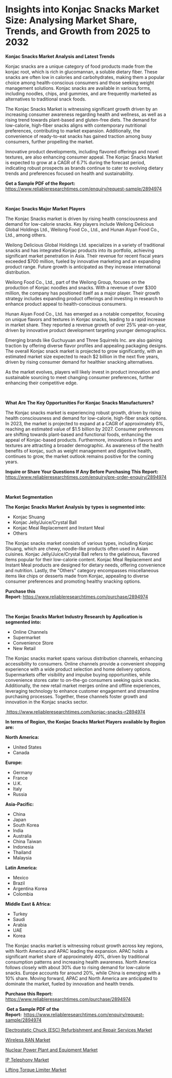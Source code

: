 <p><h1>Insights into Konjac Snacks Market Size: Analysing Market Share, Trends, and Growth from 2025 to 2032</h1></p><p><strong>Konjac Snacks Market Analysis and Latest Trends</strong></p>
<p><p>Konjac snacks are a unique category of food products made from the konjac root, which is rich in glucomannan, a soluble dietary fiber. These snacks are often low in calories and carbohydrates, making them a popular choice among health-conscious consumers and those seeking weight management solutions. Konjac snacks are available in various forms, including noodles, chips, and gummies, and are frequently marketed as alternatives to traditional snack foods.</p><p>The Konjac Snacks Market is witnessing significant growth driven by an increasing consumer awareness regarding health and wellness, as well as a rising trend towards plant-based and gluten-free diets. The demand for low-calorie, high-fiber snacks aligns with contemporary nutritional preferences, contributing to market expansion. Additionally, the convenience of ready-to-eat snacks has gained traction among busy consumers, further propelling the market.</p><p>Innovative product developments, including flavored offerings and novel textures, are also enhancing consumer appeal. The Konjac Snacks Market is expected to grow at a CAGR of 6.7% during the forecast period, indicating robust prospects as brands continue to cater to evolving dietary trends and preferences focused on health and sustainability.</p></p>
<p><strong>Get a Sample PDF of the Report:&nbsp;</strong> <a href="https://www.reliableresearchtimes.com/enquiry/request-sample/2894974?utm_campaign=2263&utm_medium=2&utm_source=Github&utm_content=ia&utm_term=15032025&utm_id=konjac-snacks">https://www.reliableresearchtimes.com/enquiry/request-sample/2894974</a></p>
<p>&nbsp;</p>
<p><strong>Konjac Snacks Major Market Players</strong></p>
<p><p>The Konjac Snacks market is driven by rising health consciousness and demand for low-calorie snacks. Key players include Weilong Delicious Global Holdings Ltd., Weilong Food Co., Ltd., and Hunan Aiyan Food Co., Ltd., among others.</p><p>Weilong Delicious Global Holdings Ltd. specializes in a variety of traditional snacks and has integrated Konjac products into its portfolio, achieving significant market penetration in Asia. Their revenue for recent fiscal years exceeded $700 million, fueled by innovative marketing and an expanding product range. Future growth is anticipated as they increase international distribution.</p><p>Weilong Food Co., Ltd., part of the Weilong Group, focuses on the production of Konjac noodles and snacks. With a revenue of over $300 million, the company has positioned itself as a major player. Their growth strategy includes expanding product offerings and investing in research to enhance product appeal to health-conscious consumers.</p><p>Hunan Aiyan Food Co., Ltd. has emerged as a notable competitor, focusing on unique flavors and textures in Konjac snacks, leading to a rapid increase in market share. They reported a revenue growth of over 25% year-on-year, driven by innovative product development targeting younger demographics. </p><p>Emerging brands like Guchuyuan and Three Squirrels Inc. are also gaining traction by offering diverse flavor profiles and appealing packaging designs. The overall Konjac snack market is projected to grow significantly, with an estimated market size expected to reach $2 billion in the next five years, driven by rising consumer demand for healthier snacking alternatives.</p><p>As the market evolves, players will likely invest in product innovation and sustainable sourcing to meet changing consumer preferences, further enhancing their competitive edge.</p></p>
<p>&nbsp;</p>
<p><strong>What Are The Key Opportunities For Konjac Snacks Manufacturers?</strong></p>
<p><p>The Konjac snacks market is experiencing robust growth, driven by rising health consciousness and demand for low-calorie, high-fiber snack options. In 2023, the market is projected to expand at a CAGR of approximately 8%, reaching an estimated value of $1.5 billion by 2027. Consumer preferences are shifting towards plant-based and functional foods, enhancing the appeal of Konjac-based products. Furthermore, innovations in flavors and textures are attracting a broader demographic. As awareness of the health benefits of konjac, such as weight management and digestive health, continues to grow, the market outlook remains positive for the coming years.</p></p>
<p><strong>Inquire or Share Your Questions If Any Before Purchasing This Report:</strong> <a href="https://www.reliableresearchtimes.com/enquiry/pre-order-enquiry/2894974?utm_campaign=2263&utm_medium=2&utm_source=Github&utm_content=ia&utm_term=15032025&utm_id=konjac-snacks">https://www.reliableresearchtimes.com/enquiry/pre-order-enquiry/2894974</a></p>
<p>&nbsp;</p>
<p><strong>Market Segmentation</strong></p>
<p><strong>The Konjac Snacks Market Analysis by types is segmented into:</strong></p>
<p><ul><li>Konjac Shuang</li><li>Konjac Jelly/Juice/Crystal Ball</li><li>Konjac Meal Replacement and Instant Meal</li><li>Others</li></ul></p>
<p><p>The Konjac snacks market consists of various types, including Konjac Shuang, which are chewy, noodle-like products often used in Asian cuisines. Konjac Jelly/Juice/Crystal Ball refers to the gelatinous, flavored items popular for their low-calorie content. Konjac Meal Replacement and Instant Meal products are designed for dietary needs, offering convenience and nutrition. Lastly, the "Others" category encompasses miscellaneous items like chips or desserts made from Konjac, appealing to diverse consumer preferences and promoting healthy snacking options.</p></p>
<p><strong>Purchase this Report:&nbsp;</strong><a href="https://www.reliableresearchtimes.com/purchase/2894974?utm_campaign=2263&utm_medium=2&utm_source=Github&utm_content=ia&utm_term=15032025&utm_id=konjac-snacks">https://www.reliableresearchtimes.com/purchase/2894974</a></p>
<p>&nbsp;</p>
<p><strong>The Konjac Snacks Market Industry Research by Application is segmented into:</strong></p>
<p><ul><li>Online Channels</li><li>Supermarket</li><li>Convenience Store</li><li>New Retail</li></ul></p>
<p><p>The Konjac snacks market spans various distribution channels, enhancing accessibility to consumers. Online channels provide a convenient shopping experience with a wide product selection and home delivery options. Supermarkets offer visibility and impulse buying opportunities, while convenience stores cater to on-the-go consumers seeking quick snacks. Additionally, the new retail market merges online and offline experiences, leveraging technology to enhance customer engagement and streamline purchasing processes. Together, these channels foster growth and innovation in the Konjac snacks sector.</p></p>
<p><a href="https://www.reliableresearchtimes.com/konjac-snacks-r2894974?utm_campaign=2263&utm_medium=2&utm_source=Github&utm_content=ia&utm_term=15032025&utm_id=konjac-snacks">&nbsp;https://www.reliableresearchtimes.com/konjac-snacks-r2894974</a></p>
<p><strong>In terms of Region, the Konjac Snacks Market Players available by Region are:</strong></p>
<p>
    <p> <strong> North America: </strong>
        <ul>
            <li>United States</li>
            <li>Canada</li>
        </ul>
        </p> 
    <p> <strong> Europe: </strong>
        <ul>
            <li>Germany</li>
            <li>France</li>
            <li>U.K.</li>
            <li>Italy</li>
            <li>Russia</li>
        </ul>
        </p> 
    <p> <strong> Asia-Pacific: </strong>
        <ul>
            <li>China</li>
            <li>Japan</li>
            <li>South Korea</li>
            <li>India</li>
            <li>Australia</li>
            <li>China Taiwan</li>
            <li>Indonesia</li>
            <li>Thailand</li>
            <li>Malaysia</li>
        </ul>
        </p> 
    <p> <strong> Latin America: </strong>
        <ul>
            <li>Mexico</li>
            <li>Brazil</li>
            <li>Argentina Korea</li>
            <li>Colombia</li>
        </ul>
        </p> 
    <p> <strong> Middle East & Africa: </strong>
        <ul>
            <li>Turkey</li>
            <li>Saudi</li>
            <li>Arabia</li>
            <li>UAE</li>
            <li>Korea</li>
        </ul>
    </p>
    </p>
<p><p>The Konjac snacks market is witnessing robust growth across key regions, with North America and APAC leading the expansion. APAC holds a significant market share of approximately 40%, driven by traditional consumption patterns and increasing health awareness. North America follows closely with about 30% due to rising demand for low-calorie snacks. Europe accounts for around 20%, while China is emerging with a 10% share. Moving forward, APAC and North America are anticipated to dominate the market, fueled by innovation and health trends.</p></p>
<p><strong>Purchase this Report: </strong><a href="https://www.reliableresearchtimes.com/purchase/2894974?utm_campaign=2263&utm_medium=2&utm_source=Github&utm_content=ia&utm_term=15032025&utm_id=konjac-snacks">https://www.reliableresearchtimes.com/purchase/2894974</a></p>
<p>&nbsp;<strong>Get a Sample PDF of the Report:&nbsp;&nbsp;</strong><a href="https://www.reliableresearchtimes.com/enquiry/request-sample/2894974?utm_campaign=2263&utm_medium=2&utm_source=Github&utm_content=ia&utm_term=15032025&utm_id=konjac-snacks">https://www.reliableresearchtimes.com/enquiry/request-sample/2894974</a></p>
<p><strong></strong></p>
<p><p><a href="https://github.com/seherlouize/Market-Research-Report-List-1/blob/main/electrostatic-chuck-esc-refurbishment-and-repair-services-market.md?utm_campaign=2263&utm_medium=2&utm_source=Github&utm_content=ia&utm_term=15032025&utm_id=konjac-snacks">Electrostatic Chuck (ESC) Refurbishment and Repair Services Market</a></p><p><a href="https://www.linkedin.com/pulse/wireless-ran-market-analysis-insights-competition-cagr-0krdf?utm_campaign=2263&utm_medium=2&utm_source=Github&utm_content=ia&utm_term=15032025&utm_id=konjac-snacks">Wireless RAN Market</a></p><p><a href="https://www.linkedin.com/pulse/in-depth-nuclear-power-plant-equipment-market-review-6tbhe?utm_campaign=2263&utm_medium=2&utm_source=Github&utm_content=ia&utm_term=15032025&utm_id=konjac-snacks">Nuclear Power Plant and Equipment Market</a></p><p><a href="https://www.linkedin.com/pulse/projected-growth-ip-telephony-market-2025-2032-98-cagr-idz9f?utm_campaign=2263&utm_medium=2&utm_source=Github&utm_content=ia&utm_term=15032025&utm_id=konjac-snacks">IP Telephony Market</a></p><p><a href="https://github.com/delcirodda4f/Market-Research-Report-List-1/blob/main/lifting-torque-limiter-market.md?utm_campaign=2263&utm_medium=2&utm_source=Github&utm_content=ia&utm_term=15032025&utm_id=konjac-snacks">Lifting Torque Limiter Market</a></p></p>